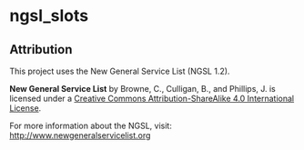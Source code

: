 # ngsl_slots

## Attribution

This project uses the New General Service List (NGSL 1.2).

**New General Service List** by Browne, C., Culligan, B., and Phillips, J. is licensed under a [Creative Commons Attribution-ShareAlike 4.0 International License](https://creativecommons.org/licenses/by-sa/4.0/).

For more information about the NGSL, visit: http://www.newgeneralservicelist.org